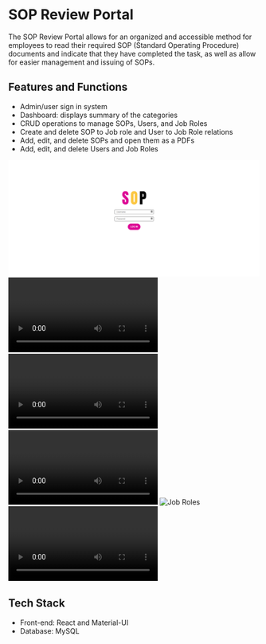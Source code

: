 # SOP Review Portal
The SOP Review Portal allows for an organized and accessible method for employees to read their required SOP (Standard Operating Procedure) documents and indicate that they have completed the task, as well as allow for easier management and issuing of SOPs.

## Features and Functions
- Admin/user sign in system
- Dashboard: displays summary of the categories
- CRUD operations to manage SOPs, Users, and Job Roles
- Create and delete SOP to Job role and User to Job Role relations
- Add, edit, and delete SOPs and open them as a PDFs
- Add, edit, and delete Users and Job Roles

![Sign In page](https://github.com/karryberry/SOP/blob/master/public/readme/SignIn.png?raw=true)
![Home](https://github.com/karryberry/SOP/blob/master/public/readme/Home.mov?raw=true)
![SOPs](https://github.com/karryberry/SOP/blob/master/public/readme/SOPs.mov?raw=true)
![Users](https://github.com/karryberry/SOP/blob/master/public/readme/Users.mov?raw=true)
![Job Roles](https://github.com/karryberry/SOP/blob/master/public/readme/Job%Roles.mov.png?raw=true)
![Relations](https://github.com/karryberry/SOP/blob/master/public/readme/Relations.mov?raw=true)

## Tech Stack
- Front-end: React and Material-UI
- Database: MySQL

